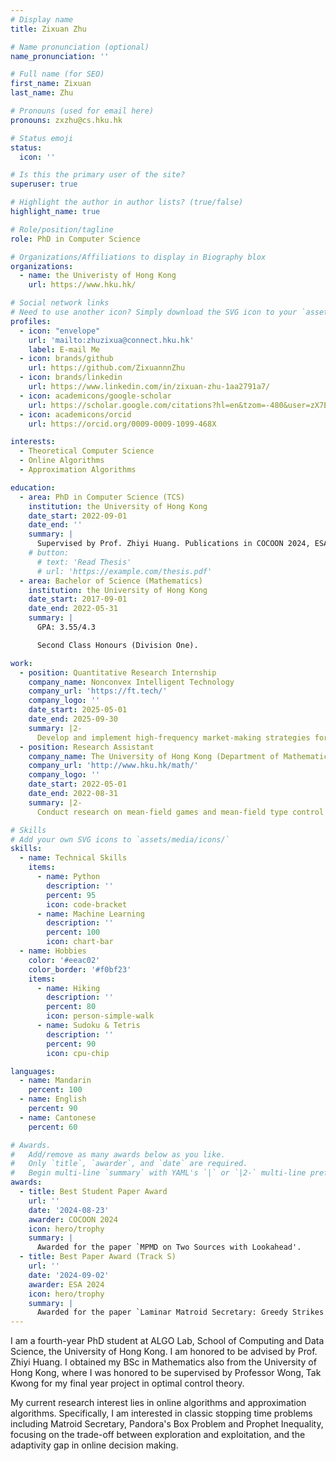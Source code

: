 ```yaml
---
# Display name
title: Zixuan Zhu

# Name pronunciation (optional)
name_pronunciation: ''

# Full name (for SEO)
first_name: Zixuan
last_name: Zhu

# Pronouns (used for email here)
pronouns: zxzhu@cs.hku.hk

# Status emoji
status:
  icon: ''

# Is this the primary user of the site?
superuser: true

# Highlight the author in author lists? (true/false)
highlight_name: true

# Role/position/tagline
role: PhD in Computer Science

# Organizations/Affiliations to display in Biography blox
organizations:
  - name: the Univeristy of Hong Kong
    url: https://www.hku.hk/

# Social network links
# Need to use another icon? Simply download the SVG icon to your `assets/media/icons/` folder.
profiles:
  - icon: "envelope"
    url: 'mailto:zhuzixua@connect.hku.hk'
    label: E-mail Me
  - icon: brands/github
    url: https://github.com/ZixuannnZhu
  - icon: brands/linkedin
    url: https://www.linkedin.com/in/zixuan-zhu-1aa2791a7/
  - icon: academicons/google-scholar
    url: https://scholar.google.com/citations?hl=en&tzom=-480&user=zX7EDB8AAAAJ
  - icon: academicons/orcid
    url: https://orcid.org/0009-0009-1099-468X

interests:
  - Theoretical Computer Science
  - Online Algorithms
  - Approximation Algorithms

education:
  - area: PhD in Computer Science (TCS)
    institution: the University of Hong Kong
    date_start: 2022-09-01
    date_end: ''
    summary: |
      Supervised by Prof. Zhiyi Huang. Publications in COCOON 2024, ESA 2024 and FOCS 2025. Best Paper Award (Track S) in ESA 2024 and Best Student Paper Award in COCOON 2024.
    # button:
      # text: 'Read Thesis'
      # url: 'https://example.com/thesis.pdf'
  - area: Bachelor of Science (Mathematics)
    institution: the University of Hong Kong
    date_start: 2017-09-01
    date_end: 2022-05-31
    summary: |
      GPA: 3.55/4.3

      Second Class Honours (Division One).

work:
  - position: Quantitative Research Internship
    company_name: Nonconvex Intelligent Technology
    company_url: 'https://ft.tech/'
    company_logo: ''
    date_start: 2025-05-01
    date_end: 2025-09-30
    summary: |2-
      Develop and implement high-frequency market-making strategies for stock index futures and commodity futures. Conduct research on market liquidity and live trading orders.
  - position: Research Assistant
    company_name: The University of Hong Kong (Department of Mathematics)
    company_url: 'http://www.hku.hk/math/'
    company_logo: ''
    date_start: 2022-05-01
    date_end: 2022-08-31
    summary: |2-
      Conduct research on mean-field games and mean-field type control problems. Design efficient numerical schemes when finding an analytical solution is infeasible.

# Skills
# Add your own SVG icons to `assets/media/icons/`
skills:
  - name: Technical Skills
    items:
      - name: Python
        description: ''
        percent: 95
        icon: code-bracket
      - name: Machine Learning
        description: ''
        percent: 100
        icon: chart-bar
  - name: Hobbies
    color: '#eeac02'
    color_border: '#f0bf23'
    items:
      - name: Hiking
        description: ''
        percent: 80
        icon: person-simple-walk
      - name: Sudoku & Tetris 
        description: ''
        percent: 90
        icon: cpu-chip

languages:
  - name: Mandarin
    percent: 100
  - name: English
    percent: 90
  - name: Cantonese
    percent: 60

# Awards.
#   Add/remove as many awards below as you like.
#   Only `title`, `awarder`, and `date` are required.
#   Begin multi-line `summary` with YAML's `|` or `|2-` multi-line prefix and indent 2 spaces below.
awards:
  - title: Best Student Paper Award
    url: ''
    date: '2024-08-23'
    awarder: COCOON 2024
    icon: hero/trophy
    summary: |
      Awarded for the paper `MPMD on Two Sources with Lookahead'.
  - title: Best Paper Award (Track S)
    url: ''
    date: '2024-09-02'
    awarder: ESA 2024
    icon: hero/trophy
    summary: |
      Awarded for the paper `Laminar Matroid Secretary: Greedy Strikes Back'.
---
```


I am a fourth-year PhD student at ALGO Lab, School of Computing and Data Science, the University of Hong Kong. I am honored to be advised by Prof. Zhiyi Huang. I obtained my BSc in Mathematics also from the University of Hong Kong, where I was honored to be supervised by Professor Wong, Tak Kwong for my final year project in optimal control theory.

My current research interest lies in online algorithms and approximation algorithms. Specifically, I am interested in classic stopping time problems including Matroid Secretary, Pandora's Box Problem and Prophet Inequality, focusing on the trade-off between exploration and exploitation, and the adaptivity gap in online decision making. 
